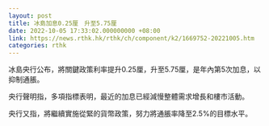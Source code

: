 ```yaml
---
layout: post
title: 冰島加息0.25厘　升至5.75厘
date: 2022-10-05 17:33:02.000000000 +08:00
link: https://news.rthk.hk/rthk/ch/component/k2/1669752-20221005.htm
categories: rthk
---
```


冰島央行公布，將關鍵政策利率提升0.25厘，升至5.75厘，是年內第5次加息，以抑制通脹。

央行聲明指，多項指標表明，最近的加息已經減慢整體需求增長和樓市活動。

央行又指，將繼續實施從緊的貨幣政策，努力將通脹率降至2.5%的目標水平。
